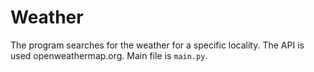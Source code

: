 # Weather
The program searches for the weather for a specific locality. 
The API is used openweathermap.org.
Main file is ```main.py```.
